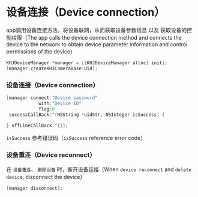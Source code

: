 # 设备连接（Device connection）

app调用设备连接方法，将设备联网，从而获取设备参数信息 以及 获取设备的控制权限（The app calls the device connection method and connects the device to the network to obtain device parameter information and control permissions of the device）

```objective-c
KHJDeviceManager *manager = [[KHJDeviceManager alloc] init];
[manager createKHJCameraBase:Uid];
```



### 设备连接（Device connection）

```objective-c
[manager connect:"Device password"
            with:"Device ID"
            flag:0
 successCallBack:^(NSString *uidStr, NSInteger isSuccess) {
 
} offLineCallBack:^{}];
```

`isSuccess` 参考错误码（`isSuccess` reference error code）

### 设备重连（Device reconnect）

在 `设备重连`、 `删除设备` 时，断开设备连接（When `device reconnect` and `delete device`, disconnect the device）

```objective-c
[manager disconnect];
```

